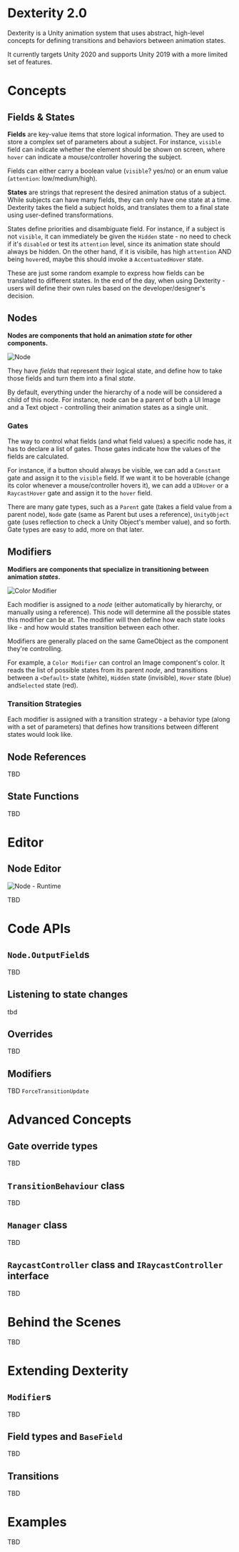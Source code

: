# Dexterity 2.0

Dexterity is a Unity animation system that uses abstract, high-level concepts for defining transitions and behaviors between animation states.

It currently targets Unity 2020 and supports Unity 2019 with a more limited set of features.

# Concepts
## Fields & States
**Fields** are key-value items that store logical information. They are used to store a complex set of parameters about a subject. For instance, `visible` field can indicate whether the element should be shown on screen, where `hover` can indicate a mouse/controller hovering the subject.

Fields can either carry a boolean value (`visible`? yes/no) or an enum value (`attention`: low/medium/high).

**States** are strings that represent the desired animation status of a subject. While subjects can have many fields, they can only have one state at a time. Dexterity takes the field a subject holds, and translates them to a final state using user-defined transformations. 

States define priorities and disambiguate field. For instance, if a subject is not `visible`, it can immediately be given the `Hidden` state - no need to check if it's `disabled` or test its `attention` level, since its animation state should always be hidden. On the other hand, if it is visibile, has high `attention` AND being `hover`ed, maybe this should invoke a `AccentuatedHover` state.

These are just some random example to express how fields can be translated to different states. In the end of the day, when using Dexterity - users will define their own rules based on the developer/designer's decision.

## Nodes
**Nodes are components that hold an animation *state* for other components.**

![Node](./Documentation~/Node.png)

They have *fields* that represent their logical state, and define how to take those fields and turn them into a final *state*.

By default, everything under the hierarchy of a node will be considered a child of this node. For instance, node can be a parent of both a UI Image and a Text object - controlling their animation states as a single unit.

### Gates
The way to control what fields (and what field values) a specific node has, it has to declare a list of gates. Those gates indicate how the values of the fields are calculated.

For instance, if a button should always be visible, we can add a `Constant` gate and assign it to the `visible` field. If we want it to be hoverable (change its color whenever a mouse/controller hovers it), we can add a `UIHover` or a `RaycastHover` gate and assign it to the `hover` field. 

There are many gate types, such as a `Parent` gate (takes a field value from a parent node), `Node` gate (same as Parent but uses a reference), `UnityObject` gate (uses reflection to check a Unity Object's member value), and so forth. 
Gate types are easy to add, more on that later.

## Modifiers
**Modifiers are components that specialize in transitioning between animation *states*.**

![Color Modifier](./Documentation~/ColorModifier.png)

Each modifier is assigned to a *node* (either automatically by hierarchy, or manually using a reference). This node will determine all the possible states this modifier can be at. The modifier will then define how each state looks like - and how would states transition between each other.

Modifiers are generally placed on the same GameObject as the component they're controlling.

For example, a `Color Modifier` can control an Image component's color. It reads the list of possible states from its parent *node*, and transitions between a `<Default>` state (white), `Hidden` state (invisible), `Hover` state (blue) and`Selected` state (red). 

### Transition Strategies
Each modifier is assigned with a transition strategy - a behavior type (along with a set of parameters) that defines how transitions between different states would look like.  

## Node References
TBD
## State Functions
TBD
# Editor
## Node Editor
![Node - Runtime](./Documentation~/NodeRuntime.png)

TBD

# Code APIs
## `Node.OutputField`s
TBD
## Listening to state changes
tbd
## Overrides
TBD
## Modifiers
TBD `ForceTransitionUpdate`

# Advanced Concepts
## Gate override types
TBD
## `TransitionBehaviour` class
TBD
## `Manager` class
TBD
## `RaycastController` class and `IRaycastController` interface
TBD

# Behind the Scenes
TBD

# Extending Dexterity
## `Modifier`s
TBD
## Field types and `BaseField`
TBD
## Transitions
TBD

# Examples
TBD
